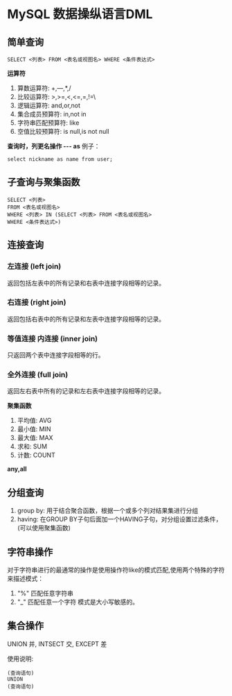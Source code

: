 # MySQL 数据操纵语言DML
 


## 简单查询

`````
SELECT <列表> FROM <表名或视图名> WHERE <条件表达式>
`````

**运算符**
1. 算数运算符: +,—,*,/
1. 比较运算符: \>,>=,<,<=,=,!=\
1. 逻辑运算符: and,or,not
1. 集合成员预算符: in,not in
1. 字符串匹配预算符: like
1. 空值比较预算符: is null,is not null


**查询时，列更名操作 --- as**
例子：
`````
select nickname as name from user;
`````

## 子查询与聚集函数
`````
SELECT <列表>
FROM <表名或视图名>
WHERE <列表> IN (SELECT <列表> FROM <表名或视图名>
WHERE <条件表达式>)
`````

## 连接查询

### 左连接 (left join)
返回包括左表中的所有记录和右表中连接字段相等的记录。

### 右连接 (right join) 
返回包括右表中的所有记录和左表中连接字段相等的记录。

### 等值连接 内连接 (inner join)
只返回两个表中连接字段相等的行。

### 全外连接 (full join)
返回左右表中所有的记录和左右表中连接字段相等的记录。

**聚集函数**
1. 平均值: AVG
1. 最小值: MIN
1. 最大值: MAX
1. 求和: SUM
1. 计数: COUNT

**any,all**

## 分组查询

1. group by: 用于结合聚合函数，根据一个或多个列对结果集进行分组
1. having: 在GROUP BY子句后面加一个HAVING子句，对分组设置过滤条件，(可以使用聚集函数) 


## 字符串操作

对于字符串进行的最通常的操作是使用操作符like的模式匹配,使用两个特殊的字符来描述模式：
1. "%" 匹配任意字符串
1. "_" 匹配任意一个字符
模式是大小写敏感的。

## 集合操作

UNION 并, INTSECT 交, EXCEPT 差

使用说明:
`````
(查询语句)
UNION
(查询语句)
`````